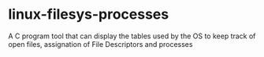 # linux-filesys-processes
A C program tool that can display the tables used by the OS to keep track of open files, assignation of File Descriptors and processes
